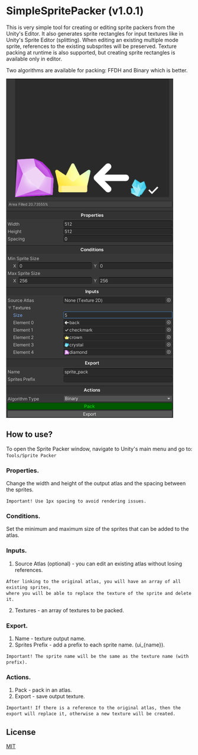 # SimpleSpritePacker (v1.0.1)

This is very simple tool for creating or editing sprite packers from the Unity's Editor. It also generates sprite rectangles for input textures like in Unity's Sprite Editor (splitting).
When editing an existing multiple mode sprite, references to the existing subsprites will be preserved.
Texture packing at runtime is also supported, but creating sprite rectangles is available only in editor.

Two algorithms are available for packing: FFDH and Binary which is better.

![alt text](https://github.com/SERRVIEX/SimpleSpritePacker/blob/main/github_assets/asset_0.png)

## How to use?
To open the Sprite Packer window, navigate to Unity's main menu and go to:
```Tools/Sprite Packer```

### Properties.
Change the width and height of the output atlas and the spacing between the sprites.

```
Important! Use 1px spacing to avoid rendering issues.
```

### Conditions.
Set the minimum and maximum size of the sprites that can be added to the atlas.

### Inputs.

1. Source Atlas (optional) - you can edit an existing atlas without losing references.
```
After linking to the original atlas, you will have an array of all existing sprites, 
where you will be able to replace the texture of the sprite and delete it.
```

2. Textures - an array of textures to be packed.

### Export.
1. Name - texture output name.
2. Sprites Prefix - add a prefix to each sprite name. (ui_{name}).

```
Important! The sprite name will be the same as the texture name (with prefix).
```

### Actions.
1. Pack - pack in an atlas.
2. Export - save output texture.

```
Important! If there is a reference to the original atlas, then the export will replace it, otherwise a new texture will be created.
```

## License
[MIT](https://choosealicense.com/licenses/mit/)
